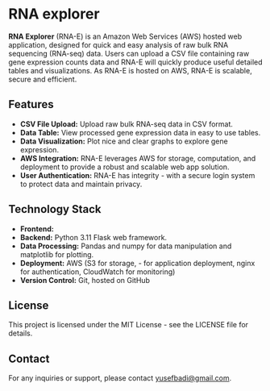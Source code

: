 # RNA explorer

**RNA Explorer** (RNA-E) is an Amazon Web Services (AWS) hosted web application, designed for quick and easy analysis of raw bulk RNA sequencing (RNA-seq) data. Users can upload a CSV file containing raw  gene expression counts data and RNA-E will quickly produce useful detailed tables and visualizations. As RNA-E is hosted on AWS, RNA-E is scalable, secure and efficient.

## Features

- **CSV File Upload:** Upload raw bulk RNA-seq data in CSV format.
- **Data Table:** View processed gene expression data in easy to use tables.
- **Data Visualization:** Plot nice and clear graphs to explore gene expression.
- **AWS Integration:** RNA-E leverages AWS for storage, computation, and deployment to provide a robust and scalable web app solution.
- **User Authentication:** RNA-E has integrity - with a secure login system to protect data and maintain privacy.

## Technology Stack

- **Frontend:** 
- **Backend:** Python 3.11 Flask web framework.
- **Data Processing:** Pandas and numpy for data manipulation and matplotlib for plotting.
- **Deployment:** AWS (S3 for storage, - for application deployment, nginx for authentication, CloudWatch for monitoring)
- **Version Control:** Git, hosted on GitHub

## License
This project is licensed under the MIT License - see the LICENSE file for details.

## Contact
For any inquiries or support, please contact yusefbadi@gmail.com.
